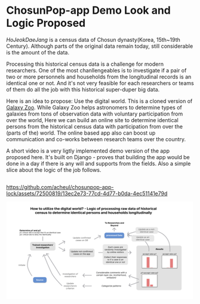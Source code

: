 # ChosunPop-app Demo Look and Logic Proposed
*HoJeokDaeJang* is a census data of Chosun dynasty(Korea, 15th~19th Century). Although parts of the original data remain today, still considerable is the amount of the data.

Processing this historical census data is a challenge for modern researchers. One of the most chanllengeables is to investigate if a pair of two or more personnels and households from the longitudinal records is an identical one or not. And it's not very feasible for each researchers or teams of them do all the job with this historical super-duper big data.

Here is an idea to propose: Use the digital world. This is a cloned version of [Galaxy Zoo](https://en.wikipedia.org/wiki/Galaxy_Zoo). While Galaxy Zoo helps astronomers to determine types of galaxies from tons of observation data with voluntary participation from over the world, Here we can build an online site to determine identical persons from the historical census data with participation from over the (parts of the) world. The online based app also can boost up communication and co-works between research teams over the country.

A short video is a very ligtly implemented demo version of the app proposed here. It's built on Django - proves that building the app would be done in a day if there is any will and supports from the fields. Also a simple slice about the logic of the job follows.


##
https://github.com/acheul/chosunpop-app-lock/assets/72500819/13ec2e73-77cd-4d77-b0da-4ec51141e79d

<img src="./looks/logic.png" width="500px" height="260px" title="logic">